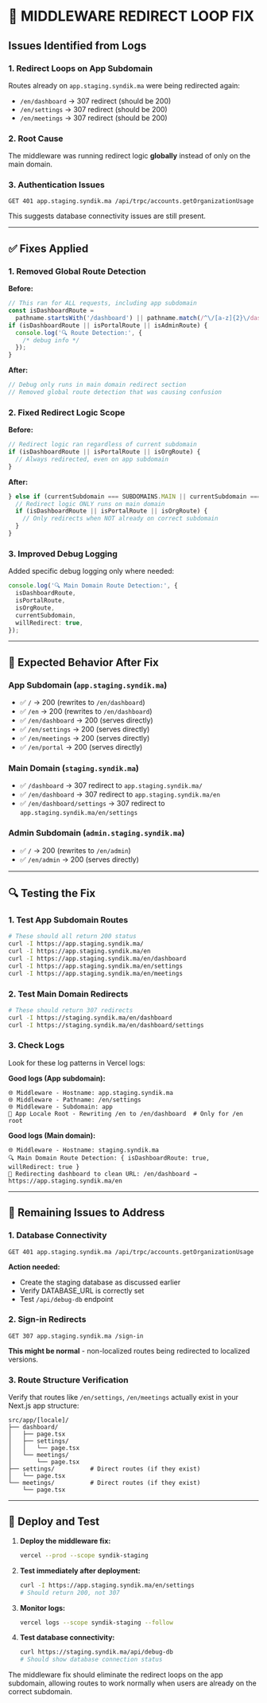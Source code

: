 # 🚨 MIDDLEWARE REDIRECT LOOP FIX

## Issues Identified from Logs

### 1. **Redirect Loops on App Subdomain**

Routes already on `app.staging.syndik.ma` were being redirected again:

- `/en/dashboard` → 307 redirect (should be 200)
- `/en/settings` → 307 redirect (should be 200)
- `/en/meetings` → 307 redirect (should be 200)

### 2. **Root Cause**

The middleware was running redirect logic **globally** instead of only on the main domain.

### 3. **Authentication Issues**

```
GET 401 app.staging.syndik.ma /api/trpc/accounts.getOrganizationUsage
```

This suggests database connectivity issues are still present.

---

## ✅ Fixes Applied

### 1. **Removed Global Route Detection**

**Before:**

```typescript
// This ran for ALL requests, including app subdomain
const isDashboardRoute =
  pathname.startsWith('/dashboard') || pathname.match(/^\/[a-z]{2}\/dashboard/);
if (isDashboardRoute || isPortalRoute || isAdminRoute) {
  console.log('🔍 Route Detection:', {
    /* debug info */
  });
}
```

**After:**

```typescript
// Debug only runs in main domain redirect section
// Removed global route detection that was causing confusion
```

### 2. **Fixed Redirect Logic Scope**

**Before:**

```typescript
// Redirect logic ran regardless of current subdomain
if (isDashboardRoute || isPortalRoute || isOrgRoute) {
  // Always redirected, even on app subdomain
}
```

**After:**

```typescript
} else if (currentSubdomain === SUBDOMAINS.MAIN || currentSubdomain === null) {
  // Redirect logic ONLY runs on main domain
  if (isDashboardRoute || isPortalRoute || isOrgRoute) {
    // Only redirects when NOT already on correct subdomain
  }
}
```

### 3. **Improved Debug Logging**

Added specific debug logging only where needed:

```typescript
console.log('🔍 Main Domain Route Detection:', {
  isDashboardRoute,
  isPortalRoute,
  isOrgRoute,
  currentSubdomain,
  willRedirect: true,
});
```

---

## 🧪 Expected Behavior After Fix

### App Subdomain (`app.staging.syndik.ma`)

- ✅ `/` → 200 (rewrites to `/en/dashboard`)
- ✅ `/en` → 200 (rewrites to `/en/dashboard`)
- ✅ `/en/dashboard` → 200 (serves directly)
- ✅ `/en/settings` → 200 (serves directly)
- ✅ `/en/meetings` → 200 (serves directly)
- ✅ `/en/portal` → 200 (serves directly)

### Main Domain (`staging.syndik.ma`)

- ✅ `/dashboard` → 307 redirect to `app.staging.syndik.ma/`
- ✅ `/en/dashboard` → 307 redirect to `app.staging.syndik.ma/en`
- ✅ `/en/dashboard/settings` → 307 redirect to `app.staging.syndik.ma/en/settings`

### Admin Subdomain (`admin.staging.syndik.ma`)

- ✅ `/` → 200 (rewrites to `/en/admin`)
- ✅ `/en/admin` → 200 (serves directly)

---

## 🔍 Testing the Fix

### 1. Test App Subdomain Routes

```bash
# These should all return 200 status
curl -I https://app.staging.syndik.ma/
curl -I https://app.staging.syndik.ma/en
curl -I https://app.staging.syndik.ma/en/dashboard
curl -I https://app.staging.syndik.ma/en/settings
curl -I https://app.staging.syndik.ma/en/meetings
```

### 2. Test Main Domain Redirects

```bash
# These should return 307 redirects
curl -I https://staging.syndik.ma/en/dashboard
curl -I https://staging.syndik.ma/en/dashboard/settings
```

### 3. Check Logs

Look for these log patterns in Vercel logs:

**Good logs (App subdomain):**

```
🌐 Middleware - Hostname: app.staging.syndik.ma
🌐 Middleware - Pathname: /en/settings
🌐 Middleware - Subdomain: app
🚀 App Locale Root - Rewriting /en to /en/dashboard  # Only for /en root
```

**Good logs (Main domain):**

```
🌐 Middleware - Hostname: staging.syndik.ma
🔍 Main Domain Route Detection: { isDashboardRoute: true, willRedirect: true }
🚀 Redirecting dashboard to clean URL: /en/dashboard → https://app.staging.syndik.ma/en
```

---

## 🚨 Remaining Issues to Address

### 1. **Database Connectivity**

```
GET 401 app.staging.syndik.ma /api/trpc/accounts.getOrganizationUsage
```

**Action needed:**

- Create the staging database as discussed earlier
- Verify DATABASE_URL is correctly set
- Test `/api/debug-db` endpoint

### 2. **Sign-in Redirects**

```
GET 307 app.staging.syndik.ma /sign-in
```

**This might be normal** - non-localized routes being redirected to localized versions.

### 3. **Route Structure Verification**

Verify that routes like `/en/settings`, `/en/meetings` actually exist in your Next.js app structure:

```
src/app/[locale]/
├── dashboard/
│   ├── page.tsx
│   ├── settings/
│   │   └── page.tsx
│   └── meetings/
│       └── page.tsx
├── settings/          # Direct routes (if they exist)
│   └── page.tsx
└── meetings/          # Direct routes (if they exist)
    └── page.tsx
```

---

## 🚀 Deploy and Test

1. **Deploy the middleware fix:**

   ```bash
   vercel --prod --scope syndik-staging
   ```

2. **Test immediately after deployment:**

   ```bash
   curl -I https://app.staging.syndik.ma/en/settings
   # Should return 200, not 307
   ```

3. **Monitor logs:**

   ```bash
   vercel logs --scope syndik-staging --follow
   ```

4. **Test database connectivity:**
   ```bash
   curl https://staging.syndik.ma/api/debug-db
   # Should show database connection status
   ```

The middleware fix should eliminate the redirect loops on the app subdomain, allowing routes to work normally when users are already on the correct subdomain.
